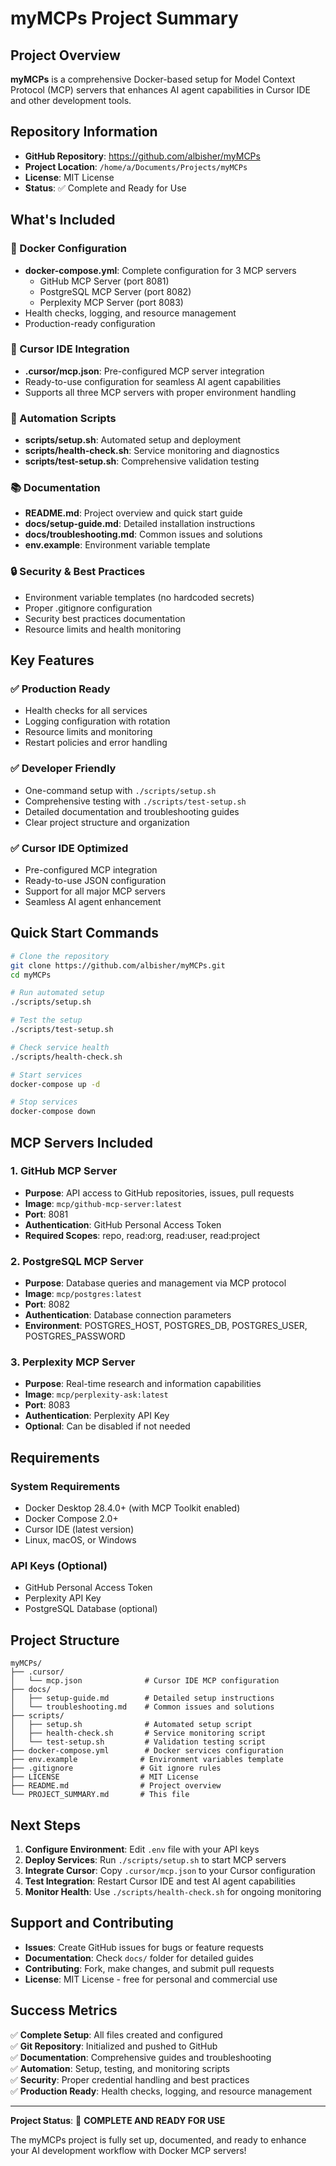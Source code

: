 # myMCPs Project Summary

## Project Overview
**myMCPs** is a comprehensive Docker-based setup for Model Context Protocol (MCP) servers that enhances AI agent capabilities in Cursor IDE and other development tools.

## Repository Information
- **GitHub Repository**: https://github.com/albisher/myMCPs
- **Project Location**: `/home/a/Documents/Projects/myMCPs`
- **License**: MIT License
- **Status**: ✅ Complete and Ready for Use

## What's Included

### 🐳 Docker Configuration
- **docker-compose.yml**: Complete configuration for 3 MCP servers
  - GitHub MCP Server (port 8081)
  - PostgreSQL MCP Server (port 8082) 
  - Perplexity MCP Server (port 8083)
- Health checks, logging, and resource management
- Production-ready configuration

### 🔧 Cursor IDE Integration
- **.cursor/mcp.json**: Pre-configured MCP server integration
- Ready-to-use configuration for seamless AI agent capabilities
- Supports all three MCP servers with proper environment handling

### 📜 Automation Scripts
- **scripts/setup.sh**: Automated setup and deployment
- **scripts/health-check.sh**: Service monitoring and diagnostics
- **scripts/test-setup.sh**: Comprehensive validation testing

### 📚 Documentation
- **README.md**: Project overview and quick start guide
- **docs/setup-guide.md**: Detailed installation instructions
- **docs/troubleshooting.md**: Common issues and solutions
- **env.example**: Environment variable template

### 🔒 Security & Best Practices
- Environment variable templates (no hardcoded secrets)
- Proper .gitignore configuration
- Security best practices documentation
- Resource limits and health monitoring

## Key Features

### ✅ Production Ready
- Health checks for all services
- Logging configuration with rotation
- Resource limits and monitoring
- Restart policies and error handling

### ✅ Developer Friendly
- One-command setup with `./scripts/setup.sh`
- Comprehensive testing with `./scripts/test-setup.sh`
- Detailed documentation and troubleshooting guides
- Clear project structure and organization

### ✅ Cursor IDE Optimized
- Pre-configured MCP integration
- Ready-to-use JSON configuration
- Support for all major MCP servers
- Seamless AI agent enhancement

## Quick Start Commands

```bash
# Clone the repository
git clone https://github.com/albisher/myMCPs.git
cd myMCPs

# Run automated setup
./scripts/setup.sh

# Test the setup
./scripts/test-setup.sh

# Check service health
./scripts/health-check.sh

# Start services
docker-compose up -d

# Stop services
docker-compose down
```

## MCP Servers Included

### 1. GitHub MCP Server
- **Purpose**: API access to GitHub repositories, issues, pull requests
- **Image**: `mcp/github-mcp-server:latest`
- **Port**: 8081
- **Authentication**: GitHub Personal Access Token
- **Required Scopes**: repo, read:org, read:user, read:project

### 2. PostgreSQL MCP Server
- **Purpose**: Database queries and management via MCP protocol
- **Image**: `mcp/postgres:latest`
- **Port**: 8082
- **Authentication**: Database connection parameters
- **Environment**: POSTGRES_HOST, POSTGRES_DB, POSTGRES_USER, POSTGRES_PASSWORD

### 3. Perplexity MCP Server
- **Purpose**: Real-time research and information capabilities
- **Image**: `mcp/perplexity-ask:latest`
- **Port**: 8083
- **Authentication**: Perplexity API Key
- **Optional**: Can be disabled if not needed

## Requirements

### System Requirements
- Docker Desktop 28.4.0+ (with MCP Toolkit enabled)
- Docker Compose 2.0+
- Cursor IDE (latest version)
- Linux, macOS, or Windows

### API Keys (Optional)
- GitHub Personal Access Token
- Perplexity API Key
- PostgreSQL Database (optional)

## Project Structure

```
myMCPs/
├── .cursor/
│   └── mcp.json              # Cursor IDE MCP configuration
├── docs/
│   ├── setup-guide.md        # Detailed setup instructions
│   └── troubleshooting.md    # Common issues and solutions
├── scripts/
│   ├── setup.sh              # Automated setup script
│   ├── health-check.sh       # Service monitoring script
│   └── test-setup.sh         # Validation testing script
├── docker-compose.yml        # Docker services configuration
├── env.example              # Environment variables template
├── .gitignore               # Git ignore rules
├── LICENSE                  # MIT License
├── README.md                # Project overview
└── PROJECT_SUMMARY.md       # This file
```

## Next Steps

1. **Configure Environment**: Edit `.env` file with your API keys
2. **Deploy Services**: Run `./scripts/setup.sh` to start MCP servers
3. **Integrate Cursor**: Copy `.cursor/mcp.json` to your Cursor configuration
4. **Test Integration**: Restart Cursor IDE and test AI agent capabilities
5. **Monitor Health**: Use `./scripts/health-check.sh` for ongoing monitoring

## Support and Contributing

- **Issues**: Create GitHub issues for bugs or feature requests
- **Documentation**: Check `docs/` folder for detailed guides
- **Contributing**: Fork, make changes, and submit pull requests
- **License**: MIT License - free for personal and commercial use

## Success Metrics

✅ **Complete Setup**: All files created and configured  
✅ **Git Repository**: Initialized and pushed to GitHub  
✅ **Documentation**: Comprehensive guides and troubleshooting  
✅ **Automation**: Setup, testing, and monitoring scripts  
✅ **Security**: Proper credential handling and best practices  
✅ **Production Ready**: Health checks, logging, and resource management  

---

**Project Status**: 🎉 **COMPLETE AND READY FOR USE**

The myMCPs project is fully set up, documented, and ready to enhance your AI development workflow with Docker MCP servers!
